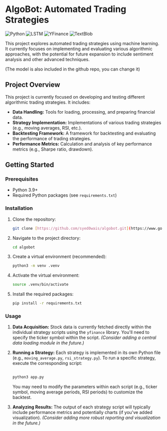 # AlgoBot: Automated Trading Strategies

![Python](https://img.shields.io/badge/Python-3.9%2B-blue)
![LSTM](https://img.shields.io/badge/LSTM-Neural%20Network-red)
![YFinance](https://img.shields.io/badge/YFinance-Latest-brightgreen)
![TextBlob](https://img.shields.io/badge/TextBlob-Latest-lightgrey)

This project explores automated trading strategies using machine learning.  It currently focuses on implementing and evaluating various algorithmic approaches, with the potential for future expansion to include sentiment analysis and other advanced techniques.

(The model is also included in the github repo, you can change it)

## Project Overview

This project is currently focused on developing and testing different algorithmic trading strategies.  It includes:

*   **Data Handling:**  Tools for loading, processing, and preparing financial data.
*   **Strategy Implementation:** Implementations of various trading strategies (e.g., moving averages, RSI, etc.).
*   **Backtesting Framework:** A framework for backtesting and evaluating the performance of trading strategies.
*   **Performance Metrics:**  Calculation and analysis of key performance metrics (e.g., Sharpe ratio, drawdown).

## Getting Started

### Prerequisites

*   Python 3.9+
*   Required Python packages (see `requirements.txt`)

### Installation

1.  Clone the repository:

    ```bash
    git clone [https://github.com/syed0wais/algobot.git](https://www.google.com/search?q=https://github.com/syed0wais/algobot.git)
    ```

2.  Navigate to the project directory:

    ```bash
    cd algobot
    ```

3.  Create a virtual environment (recommended):

    ```bash
    python3 -m venv .venv  
    ```

4.  Activate the virtual environment:

    ```bash
    source .venv/bin/activate 
5.  Install the required packages:

    ```bash
    pip install -r requirements.txt
    ```

### Usage

1.  **Data Acquisition:** Stock data is currently fetched directly within the individual strategy scripts using the `yfinance` library.  You'll need to specify the ticker symbol within the script.  *(Consider adding a central data loading module in the future.)*

2.  **Running a Strategy:** Each strategy is implemented in its own Python file (e.g., `moving_average.py`, `rsi_strategy.py`).  To run a specific strategy, execute the corresponding script:

    ```bash
  
    python3 app.py    
    ```

    You may need to modify the parameters within each script (e.g., ticker symbol, moving average periods, RSI periods) to customize the backtest.

3.  **Analyzing Results:** The output of each strategy script will typically include performance metrics and potentially charts (if you've added visualization).  *(Consider adding more robust reporting and visualization in the future.)*

